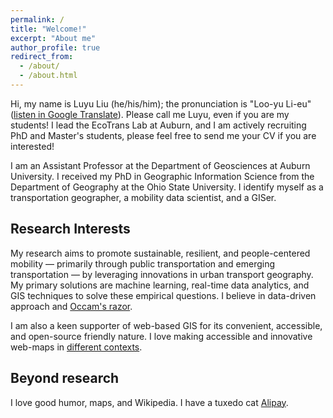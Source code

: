 ```yaml
---
permalink: /
title: "Welcome!"
excerpt: "About me"
author_profile: true
redirect_from: 
  - /about/
  - /about.html
---
```


Hi, my name is Luyu Liu (he/his/him); the pronunciation is "Loo-yu Li-eu" ([listen in Google Translate](https://translate.google.com/?sl=en&tl=ru&text=loo-yu%20leiu&op=translate)). Please call me Luyu, even if you are my students! I lead the EcoTrans Lab at Auburn, and I am actively recruiting PhD and Master's students, please feel free to send me your CV if you are interested!

I am an Assistant Professor at the Department of Geosciences at Auburn University. I received my PhD in Geographic Information Science from the Department of Geography at the Ohio State University. I identify myself as a transportation geographer, a mobility data scientist, and a GISer.


## Research Interests
My research aims to promote sustainable, resilient, and people-centered mobility — primarily through public transportation and emerging transportation — by leveraging innovations in urban transport geography. My primary solutions are machine learning, real-time data analytics, and GIS techniques to solve these empirical questions. I believe in data-driven approach and [Occam's razor](https://en.wikipedia.org/wiki/Occam%27s_razor). 

I am also a keen supporter of web-based GIS for its convenient, accessible, and open-source friendly nature. I love making accessible and innovative web-maps in [different contexts](/projects).

## Beyond research
I love good humor, maps, and Wikipedia. I have a tuxedo cat [Alipay](people.md#Faculty##Alipay).